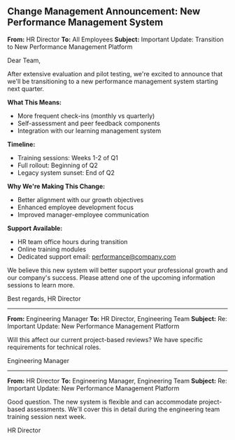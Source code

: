## Change Management Announcement: New Performance Management System

**From:** HR Director
**To:** All Employees
**Subject:** Important Update: Transition to New Performance Management Platform

Dear Team,

After extensive evaluation and pilot testing, we're excited to announce that we'll be transitioning to a new performance management system starting next quarter.

**What This Means:**
- More frequent check-ins (monthly vs quarterly)
- Self-assessment and peer feedback components
- Integration with our learning management system

**Timeline:**
- Training sessions: Weeks 1-2 of Q1
- Full rollout: Beginning of Q2
- Legacy system sunset: End of Q2

**Why We're Making This Change:**
- Better alignment with our growth objectives
- Enhanced employee development focus
- Improved manager-employee communication

**Support Available:**
- HR team office hours during transition
- Online training modules
- Dedicated support email: performance@company.com

We believe this new system will better support your professional growth and our company's success. Please attend one of the upcoming information sessions to learn more.

Best regards,
HR Director

---

**From:** Engineering Manager
**To:** HR Director, Engineering Team
**Subject:** Re: Important Update: New Performance Management Platform

Will this affect our current project-based reviews? We have specific requirements for technical roles.

Engineering Manager

---

**From:** HR Director
**To:** Engineering Manager, Engineering Team
**Subject:** Re: Important Update: New Performance Management Platform

Good question. The new system is flexible and can accommodate project-based assessments. We'll cover this in detail during the engineering team training session next week.

HR Director
